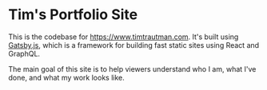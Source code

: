 # Tim's Portfolio Site

This is the codebase for https://www.timtrautman.com.  It's built using [Gatsby.js](https://www.gatsbyjs.org/), which is a framework for building fast static sites using React and GraphQL.

The main goal of this site is to help viewers understand who I am, what I've done, and what my work looks like.
